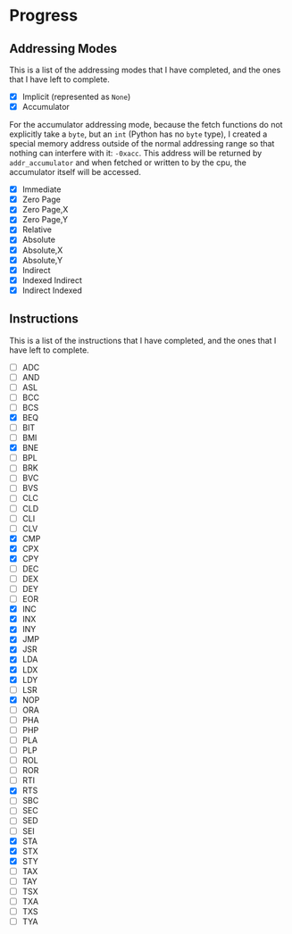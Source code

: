 # Progress

## Addressing Modes

This is a list of the addressing modes that I have completed, and the ones that
I have left to complete.

- [x] Implicit (represented as `None`)
- [x] Accumulator

For the accumulator addressing mode, because the fetch functions do not
explicitly take a `byte`, but an `int` (Python has no `byte` type), I created a
special memory address outside of the normal addressing range so that nothing
can interfere with it: `-0xacc`. This address will be returned by
`addr_accumulator` and when fetched or written to by the cpu, the accumulator
itself will be accessed.

- [x] Immediate
- [x] Zero Page
- [x] Zero Page,X
- [x] Zero Page,Y
- [x] Relative
- [x] Absolute
- [x] Absolute,X
- [x] Absolute,Y
- [x] Indirect
- [x] Indexed Indirect
- [x] Indirect Indexed

## Instructions

This is a list of the instructions that I have completed, and the ones that I have left to complete.

- [ ] ADC
- [ ] AND
- [ ] ASL
- [ ] BCC
- [ ] BCS
- [x] BEQ
- [ ] BIT
- [ ] BMI
- [x] BNE
- [ ] BPL
- [ ] BRK
- [ ] BVC
- [ ] BVS
- [ ] CLC
- [ ] CLD
- [ ] CLI
- [ ] CLV
- [x] CMP
- [x] CPX
- [x] CPY
- [ ] DEC
- [ ] DEX
- [ ] DEY
- [ ] EOR
- [x] INC
- [x] INX
- [x] INY
- [x] JMP
- [x] JSR
- [x] LDA
- [x] LDX
- [x] LDY
- [ ] LSR
- [x] NOP
- [ ] ORA
- [ ] PHA
- [ ] PHP
- [ ] PLA
- [ ] PLP
- [ ] ROL
- [ ] ROR
- [ ] RTI
- [x] RTS
- [ ] SBC
- [ ] SEC
- [ ] SED
- [ ] SEI
- [x] STA
- [x] STX
- [x] STY
- [ ] TAX
- [ ] TAY
- [ ] TSX
- [ ] TXA
- [ ] TXS
- [ ] TYA
